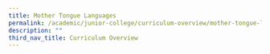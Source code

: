 ```yaml
---
title: Mother Tongue Languages
permalink: /academic/junior-college/curriculum-overview/mother-tongue-languages/
description: ""
third_nav_title: Curriculum Overview
---
```

